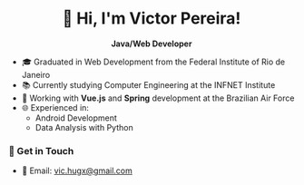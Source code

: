 <h1 align="center">👋 Hi, I'm Victor Pereira!</h1>

<p align="center">
  <strong>Java/Web Developer</strong>
</p>

- 🎓 Graduated in Web Development from the Federal Institute of Rio de Janeiro
- 📚 Currently studying Computer Engineering at the INFNET Institute
- 💼 Working with <strong>Vue.js</strong> and <strong>Spring</strong> development at the Brazilian Air Force
- 🌐 Experienced in:
  - Android Development
  - Data Analysis with Python

### 🚀 Get in Touch
- 📧 Email: [vic.hugx@gmail.com](mailto:vic.hugx@gmail.com)
